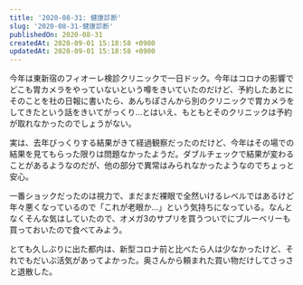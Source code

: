 ```yaml
---
title: '2020-08-31: 健康診断'
slug: '2020-08-31-健康診断'
publishedOn: 2020-08-31
createdAt: 2020-09-01 15:18:58 +0900
updatedAt: 2020-09-01 15:18:58 +0900
---
```

今年は東新宿のフィオーレ検診クリニックで一日ドック。今年はコロナの影響でどこも胃カメラをやっていないという噂をきいていたのだけど、予約したあとにそのことを社の日報に書いたら、あんちぽさんから別のクリニックで胃カメラをしてきたという話をきいてがっくり…とはいえ、もともとそのクリニックは予約が取れなかったのでしょうがない。

実は、去年びっくりする結果がきて経過観察だったのだけど、今年はその場での結果を見てもらった限りは問題なかったようだ。ダブルチェックで結果が変わることがあるようなのだが、他の部分で異常はみられなかったようなのでちょっと安心。

一番ショックだったのは視力で、まだまだ裸眼で全然いけるレベルではあるけど年々悪くなっているので「これが老眼か…」という気持ちになっている。なんとなくそんな気はしていたので、オメガ3のサプリを買うついでにブルーベリーも買っておいたので食べてみよう。

とても久しぶりに出た都内は、新型コロナ前と比べたら人は少なかったけど、それでもだいぶ活気があってよかった。奥さんから頼まれた買い物だけしてさっさと退散した。
